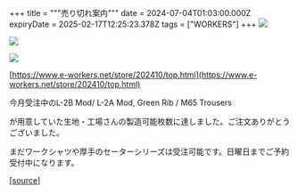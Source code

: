 +++
title = """売り切れ案内"""
date = 2024-07-04T01:03:00.000Z
expiryDate = 2025-02-17T12:25:23.378Z
tags = ["WORKERS"]
+++
[![](https://blogger.googleusercontent.com/img/b/R29vZ2xl/AVvXsEh85ggJKq59SkBAZQYLMYTctegNUPlgEBrErESRmIhclZ899Z6IypYG0LSQismUABZieG8kcvyFNuZ5bDeStg07XWmkcmztP3CXntu4MK09m4ittOZxMm5d7oJRFk2ncHth01Vd4lQ7hPlrq5mWGUoV-jjz1h9dQ7yGQ2RdCdk7iOW5Zx0Qgkd6Spoblfk/s320/i2-1.jpg)](https://blogger.googleusercontent.com/img/b/R29vZ2xl/AVvXsEh85ggJKq59SkBAZQYLMYTctegNUPlgEBrErESRmIhclZ899Z6IypYG0LSQismUABZieG8kcvyFNuZ5bDeStg07XWmkcmztP3CXntu4MK09m4ittOZxMm5d7oJRFk2ncHth01Vd4lQ7hPlrq5mWGUoV-jjz1h9dQ7yGQ2RdCdk7iOW5Zx0Qgkd6Spoblfk/s1050/i2-1.jpg)

  

[![](https://blogger.googleusercontent.com/img/b/R29vZ2xl/AVvXsEgNIjDzldtp1F4j58sIbhj9dNETAyImFZLoq4jsEnAuCPsKpUQ5p3R3h7IJGLZdj9zOlGfJyeEH9CVbDBL0-aZKDTbDIS3WGruoGRIXOXjUOOw42v33ZZbRSaUDcvYnrechQp0jL1t9Agoo7J0bU9kGyIy1y5UXn007y4dOFfhFhScGxDoB4aUNydniHEA/s320/i1-1.jpg)](https://blogger.googleusercontent.com/img/b/R29vZ2xl/AVvXsEgNIjDzldtp1F4j58sIbhj9dNETAyImFZLoq4jsEnAuCPsKpUQ5p3R3h7IJGLZdj9zOlGfJyeEH9CVbDBL0-aZKDTbDIS3WGruoGRIXOXjUOOw42v33ZZbRSaUDcvYnrechQp0jL1t9Agoo7J0bU9kGyIy1y5UXn007y4dOFfhFhScGxDoB4aUNydniHEA/s1050/i1-1.jpg)

  

[![](https://blogger.googleusercontent.com/img/b/R29vZ2xl/AVvXsEjP4ZDZPWF7uvgUUoPIS-m_CaLG2_zCH7Zm5cRUDswvKKIBgUfqgEOp-jYSHcimAsCWU8snaL9b5JKGyB8WJD7z0fXnIEMVIyl8Gj-pIkW_vqfq-zJD-9MkN7xl5hHPKPnXigfRYbP6Jq3qv6JG_CATgN2UkQtL3wKuA7HZFKD3kykjT2M3orscVSWE2ZU/s320/i1-1.jpg)](https://blogger.googleusercontent.com/img/b/R29vZ2xl/AVvXsEjP4ZDZPWF7uvgUUoPIS-m_CaLG2_zCH7Zm5cRUDswvKKIBgUfqgEOp-jYSHcimAsCWU8snaL9b5JKGyB8WJD7z0fXnIEMVIyl8Gj-pIkW_vqfq-zJD-9MkN7xl5hHPKPnXigfRYbP6Jq3qv6JG_CATgN2UkQtL3wKuA7HZFKD3kykjT2M3orscVSWE2ZU/s1050/i1-1.jpg)

  

[https://www.e-workers.net/store/202410/top.html](https://www.e-workers.net/store/202410/top.html)

今月受注中のL-2B Mod/ L-2A Mod, Green Rib / M65 Trousers

が用意していた生地・工場さんの製造可能枚数に達しました。ご注文ありがとうございました。

まだワークシャツや厚手のセーターシリーズは受注可能です。日曜日までご予約受付中になります。

[[source]](http://eworkers.blogspot.com/2024/07/blog-post.html)
